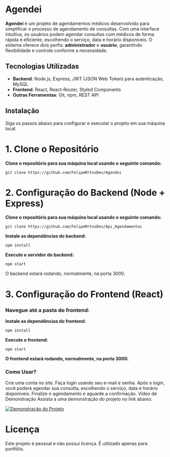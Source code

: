 # Agendei

**Agendei** é um projeto de agendamentos médicos desenvolvido para simplificar o processo de agendamento de consultas. Com uma interface intuitiva, os usuários podem agendar consultas com médicos de forma rápida e eficiente, escolhendo o serviço, data e horário disponíveis. O sistema oferece dois perfis: **administrador** e **usuário**, garantindo flexibilidade e controle conforme a necessidade.

## Tecnologias Utilizadas

- **Backend**: Node.js, Express, JWT (JSON Web Token) para autenticação, MySQL
- **Frontend**: React, React-Router, Styled Components
- **Outras Ferramentas**: Git, npm, REST API

## Instalação

Siga os passos abaixo para configurar e executar o projeto em sua máquina local.

# 1. Clone o Repositório

**Clone o repositório para sua máquina local usando o seguinte comando:**

```
git clone https://github.com/FelipeMrtnsDev/Agendei
```

# 2. Configuração do Backend (Node + Express)
**Clone o repositório para sua máquina local usando o seguinte comando:**

```
git clone https://github.com/FelipeMrtnsDev/Api_Agendamentos
```

**Instale as dependências do backend:**
```
npm install
```

**Execute o servidor do backend:**

```
npm start
```

O backend estará rodando, normalmente, na porta 3000.

# 3. Configuração do Frontend (React)
### Navegue até a pasta do frontend:

**Instale as dependências do frontend:**

```
npm install
```
**Execute o frontend:**
```
npm start
```
**O frontend estará rodando, normalmente, na porta 3000.**

### Como Usar?
Crie uma conta no site.
Faça login usando seu e-mail e senha.
Após o login, você poderá agendar sua consulta, escolhendo o serviço, data e horário disponíveis.
Finalize o agendamento e aguarde a confirmação.
Vídeo de Demonstração
Assista a uma demonstração do projeto no link abaixo:

[![Demonstração do Projeto](https://github.com/FelipeMrtnsDev/Agendei/blob/main/public/Screenshot_110.png)](https://www.youtube.com/watch?v=e4e9Vta5i1I)

# Licença
Este projeto é pessoal e não possui licença. É utilizado apenas para portfólio.